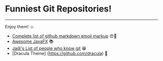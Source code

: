 # Funniest Git Repositories!
________________________________________

Enjoy them! :relaxed:


-	[Complete list of github markdown emoji markup](https://gist.github.com/rxaviers/7360908) :heart_eyes::muscle:
- [Awesome JavaFX](https://github.com/mhrimaz/AwesomeJavaFX) :books:
- [Jadi's List of people who know git](https://github.com/jadijadi/gittutorial) :grin:
- [Dracula Theme] (https://github.com/dracula) :ghost:
